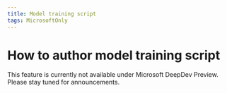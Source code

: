 ```yaml
---
title: Model training script
tags: MicrosoftOnly
---
```


# How to author model training script

This feature is currently not available under Microsoft DeepDev Preview. Please stay tuned for announcements.
